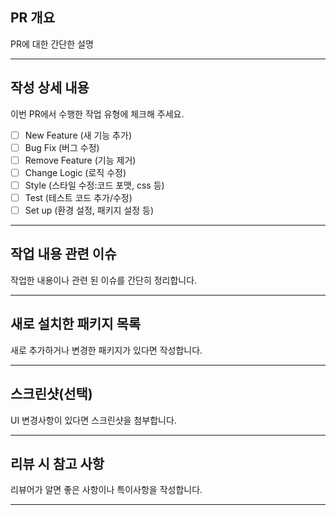## PR 개요

PR에 대한 간단한 설명

---

## 작성 상세 내용

이번 PR에서 수행한 작업 유형에 체크해 주세요.

- [ ] New Feature (새 기능 추가)
- [ ] Bug Fix (버그 수정)
- [ ] Remove Feature (기능 제거)
- [ ] Change Logic (로직 수정)
- [ ] Style (스타일 수정:코드 포맷, css 등)
- [ ] Test (테스트 코드 추가/수정)
- [ ] Set up (환경 설정, 패키지 설정 등)

---

## 작업 내용 관련 이슈

작업한 내용이나 관련 된 이슈를 간단히 정리합니다.

---

## 새로 설치한 패키지 목록

새로 추가하거나 변경한 패키지가 있다면 작성합니다.

---

## 스크린샷(선택)

UI 변경사항이 있다면 스크린샷을 첨부합니다.

---

## 리뷰 시 참고 사항

리뷰어가 알면 좋은 사항이나 특이사항을 작성합니다.

---
